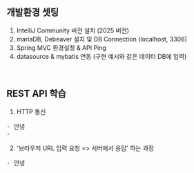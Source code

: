 ## 개발환경 셋팅
1. IntelliJ Community 버전 설치 (2025 버전)
2. mariaDB, Debeaver 설치 및 DB Connection (localhost, 3306)
3. Spring MVC 환경설정 & API Ping
4. datasource & mybatis 연동 (구현 예시와 같은 데이터 DB에 입력)
<br>

## REST API 학습
1. HTTP 통신
<pre>
- 안녕
- 
</pre>
2. '브라우저 URL 입력 요청 => 서버에서 응답' 하는 과정
<pre>
- 안녕
</pre>
